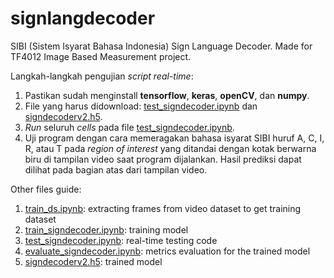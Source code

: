 # signlangdecoder
SIBI (Sistem Isyarat Bahasa Indonesia) Sign Language Decoder. Made for TF4012 Image Based Measurement project.

Langkah-langkah pengujian *script* *real-time*:
1. Pastikan sudah menginstall **tensorflow**, **keras**, **openCV**, dan **numpy**.
2. File yang harus didownload: [test_signdecoder.ipynb](https://github.com/cettazs/signlangdecoder/blob/main/test_signdecoder.ipynb) dan [signdecoderv2.h5](https://github.com/cettazs/signlangdecoder/blob/main/signdecoderv2.h5).
3. *Run* seluruh *cells* pada file [test_signdecoder.ipynb](https://github.com/cettazs/signlangdecoder/blob/main/test_signdecoder.ipynb).
4. Uji program dengan cara memeragakan bahasa isyarat SIBI huruf A, C, I, R, atau T pada _region of interest_ yang ditandai dengan kotak berwarna biru di tampilan video saat program dijalankan. Hasil prediksi dapat dilihat pada bagian atas dari tampilan video.

Other files guide:
1. [train_ds.ipynb](https://github.com/cettazs/signlangdecoder/blob/main/train_ds.ipynb): extracting frames from video dataset to get training dataset
2. [train_signdecoder.ipynb](https://github.com/cettazs/signlangdecoder/blob/main/train_signdecoder.ipynb): training model
3. [test_signdecoder.ipynb](https://github.com/cettazs/signlangdecoder/blob/main/test_signdecoder.ipynb): real-time testing code
4. [evaluate_signdecoder.ipynb](https://github.com/cettazs/signlangdecoder/blob/main/evaluate_signdecoder.ipynb): metrics evaluation for the trained model
5. [signdecoderv2.h5](https://github.com/cettazs/signlangdecoder/blob/main/signdecoderv2.h5): trained model
